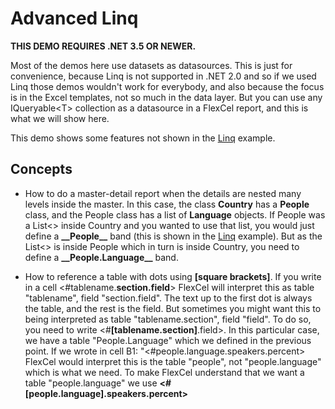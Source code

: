 # Advanced Linq

**THIS DEMO REQUIRES .NET 3.5 OR NEWER.**

Most of the demos here use datasets as datasources. This is just for
convenience, because Linq is not supported in .NET 2.0 and so if we used
Linq those demos wouldn\'t work for everybody, and also because the
focus is in the Excel templates, not so much in the data layer. But you
can use any IQueryable\<T\> collection as a datasource in a FlexCel
report, and this is what we will show here.

This demo shows some features not shown in the [Linq](https://doc.tmssoftware.com/flexcel/net/samples/vb/netframework/reports/linq/index.html) example.

## Concepts

- How to do a master-detail report when the details are nested many
  levels inside the master. In this case, the class **Country** has
  a **People** class, and the People class has a list of
  **Language** objects. If People was a List\<\> inside Country and
  you wanted to use that list, you would just define a
  **\_\_People\_\_** band (this is shown in the [Linq](https://doc.tmssoftware.com/flexcel/net/samples/vb/netframework/reports/linq/index.html) example). But
  as the List\<\> is inside People which in turn is inside Country,
  you need to define a **\_\_People.Language\_\_** band.

- How to reference a table with dots using **\[square brackets\]**. If
  you write in a cell \<\#tablename.**section.field**\> FlexCel will
  interpret this as table "tablename", field "section.field". The
  text up to the first dot is always the table, and the rest is the
  field. But sometimes you might want this to being interpreted as
  table "tablename.section", field "field". To do so, you need to
  write \<\#**\[tablename.section\]**.field\>. In this particular
  case, we have a table \"People.Language\" which we defined in the
  previous point. If we wrote in cell B1:
  \"\<\#people.language.speakers.percent\> FlexCel would interpret
  this is the table \"people\", not \"people.language\" which is
  what we need. To make FlexCel understand that we want a table
  \"people.language\" we use
  **\<\#\[people.language\].speakers.percent\>**
